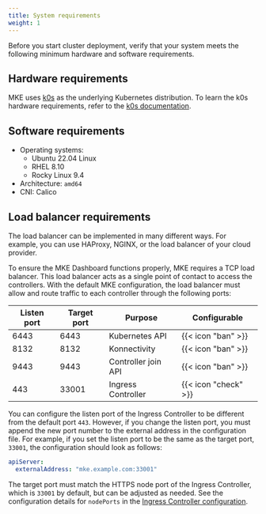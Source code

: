 ```yaml
---
title: System requirements
weight: 1
---
```


Before you start cluster deployment, verify that your system meets the following minimum hardware
and software requirements.

## Hardware requirements

MKE uses [k0s](https://k0sproject.io/) as the underlying Kubernetes
distribution. To learn the k0s hardware requirements, refer to the [k0s
documentation](https://docs.k0sproject.io/v1.29.4+k0s.0/system-requirements/).

## Software requirements

- Operating systems:
  - Ubuntu 22.04 Linux
  - RHEL 8.10
  - Rocky Linux 9.4
- Architecture: `amd64`
- CNI: Calico

## Load balancer requirements

The load balancer can be implemented in many different ways. For example, you can use
HAProxy, NGINX, or the load balancer of your cloud provider.

To ensure the MKE Dashboard functions properly, MKE requires a TCP load balancer.
This load balancer acts as a single point of contact to access the controllers.
With the default MKE configuration, the load balancer must allow and route traffic
to each controller through the following ports:

| Listen port | Target port | Purpose             | Configurable         |
| ----------- | ----------- | ------------------- | -------------------- |
| 6443        | 6443        | Kubernetes API      | {{< icon "ban" >}}   |
| 8132        | 8132        | Konnectivity        | {{< icon "ban" >}}   |
| 9443        | 9443        | Controller join API | {{< icon "ban" >}}   |
| 443         | 33001       | Ingress Controller  | {{< icon "check" >}} |

You can configure the listen port of the Ingress Controller to be different from
the default port `443`. However, if you change the listen port, you must append
the new port number to the external address in the configuration file. For example,
if you set the listen port to be the same as the target port, `33001`, the configuration
should look as follows:

```yaml
apiServer:
  externalAddress: "mke.example.com:33001"
```

The target port must match the HTTPS node port of the Ingress Controller,
which is `33001` by default, but can be adjusted as needed. See the configuration
details for `nodePorts` in the 
[Ingress Controller configuration](../../configuration/ingress#configuration).
